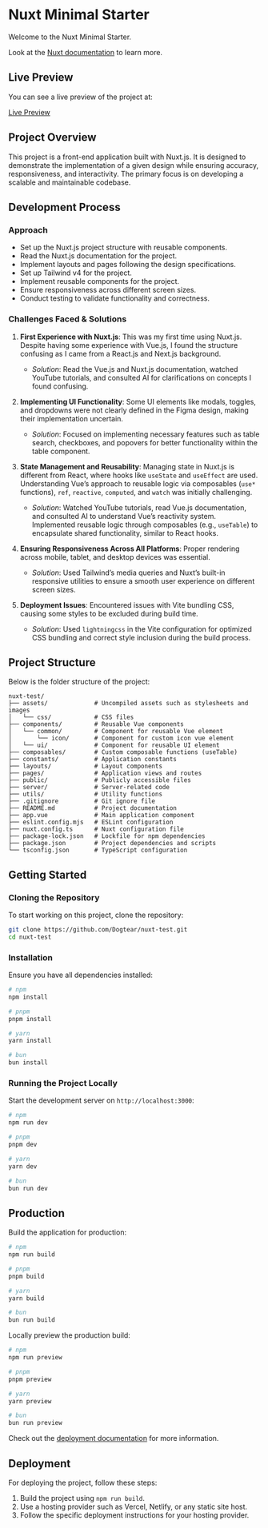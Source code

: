 # Nuxt Minimal Starter

Welcome to the Nuxt Minimal Starter.

Look at the [Nuxt documentation](https://nuxt.com/docs/getting-started/introduction) to learn more.

## Live Preview

You can see a live preview of the project at:

[Live Preview](https://nuxt-test-beige.vercel.app/)

## Project Overview

This project is a front-end application built with Nuxt.js. It is designed to demonstrate the implementation of a given design while ensuring accuracy, responsiveness, and interactivity. The primary focus is on developing a scalable and maintainable codebase.

## Development Process

### Approach

- Set up the Nuxt.js project structure with reusable components.
- Read the Nuxt.js documentation for the project.
- Implement layouts and pages following the design specifications.
- Set up Tailwind v4 for the project.
- Implement reusable components for the project.
- Ensure responsiveness across different screen sizes.
- Conduct testing to validate functionality and correctness.

### Challenges Faced & Solutions

1. **First Experience with Nuxt.js**: This was my first time using Nuxt.js. Despite having some experience with Vue.js, I found the structure confusing as I came from a React.js and Next.js background.

   - _Solution_: Read the Vue.js and Nuxt.js documentation, watched YouTube tutorials, and consulted AI for clarifications on concepts I found confusing.

2. **Implementing UI Functionality**: Some UI elements like modals, toggles, and dropdowns were not clearly defined in the Figma design, making their implementation uncertain.

   - _Solution_: Focused on implementing necessary features such as table search, checkboxes, and popovers for better functionality within the table component.

3. **State Management and Reusability**: Managing state in Nuxt.js is different from React, where hooks like `useState` and `useEffect` are used. Understanding Vue’s approach to reusable logic via composables (`use*` functions), `ref`, `reactive`, `computed`, and `watch` was initially challenging.

   - _Solution_: Watched YouTube tutorials, read Vue.js documentation, and consulted AI to understand Vue’s reactivity system. Implemented reusable logic through composables (e.g., `useTable`) to encapsulate shared functionality, similar to React hooks.

4. **Ensuring Responsiveness Across All Platforms**: Proper rendering across mobile, tablet, and desktop devices was essential.

   - _Solution_: Used Tailwind’s media queries and Nuxt’s built-in responsive utilities to ensure a smooth user experience on different screen sizes.

5. **Deployment Issues**: Encountered issues with Vite bundling CSS, causing some styles to be excluded during build time.
   - _Solution_: Used `lightningcss` in the Vite configuration for optimized CSS bundling and correct style inclusion during the build process.

## Project Structure

Below is the folder structure of the project:

```
nuxt-test/
├── assets/             # Uncompiled assets such as stylesheets and images
│   └── css/            # CSS files
├── components/         # Reusable Vue components
│   └── common/         # Component for reusable Vue element
│       └── icon/       # Component for custom icon vue element
│   └── ui/             # Component for reusable UI element
├── composables/        # Custom composable functions (useTable)
├── constants/          # Application constants
├── layouts/            # Layout components
├── pages/              # Application views and routes
├── public/             # Publicly accessible files
├── server/             # Server-related code
├── utils/              # Utility functions
├── .gitignore          # Git ignore file
├── README.md           # Project documentation
├── app.vue             # Main application component
├── eslint.config.mjs   # ESLint configuration
├── nuxt.config.ts      # Nuxt configuration file
├── package-lock.json   # Lockfile for npm dependencies
├── package.json        # Project dependencies and scripts
└── tsconfig.json       # TypeScript configuration
```

## Getting Started

### Cloning the Repository

To start working on this project, clone the repository:

```bash
git clone https://github.com/Dogtear/nuxt-test.git
cd nuxt-test
```

### Installation

Ensure you have all dependencies installed:

```bash
# npm
npm install

# pnpm
pnpm install

# yarn
yarn install

# bun
bun install
```

### Running the Project Locally

Start the development server on `http://localhost:3000`:

```bash
# npm
npm run dev

# pnpm
pnpm dev

# yarn
yarn dev

# bun
bun run dev
```

## Production

Build the application for production:

```bash
# npm
npm run build

# pnpm
pnpm build

# yarn
yarn build

# bun
bun run build
```

Locally preview the production build:

```bash
# npm
npm run preview

# pnpm
pnpm preview

# yarn
yarn preview

# bun
bun run preview
```

Check out the [deployment documentation](https://nuxt.com/docs/getting-started/deployment) for more information.

## Deployment

For deploying the project, follow these steps:

1. Build the project using `npm run build`.
2. Use a hosting provider such as Vercel, Netlify, or any static site host.
3. Follow the specific deployment instructions for your hosting provider.
